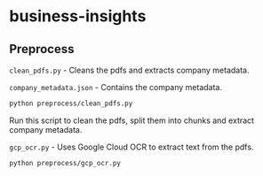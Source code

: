 # business-insights

## Preprocess
`clean_pdfs.py` - Cleans the pdfs and extracts company metadata. 

`company_metadata.json` - Contains the company metadata.

```bash
python preprocess/clean_pdfs.py
```
Run this script to clean the pdfs, split them into chunks and extract company metadata.


`gcp_ocr.py` - Uses Google Cloud OCR to extract text from the pdfs.

```bash
python preprocess/gcp_ocr.py
```